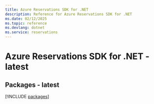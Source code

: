 ```yaml
---
title: Azure Reservations SDK for .NET
description: Reference for Azure Reservations SDK for .NET
ms.date: 02/12/2025
ms.topic: reference
ms.devlang: dotnet
ms.service: reservations
---
```

# Azure Reservations SDK for .NET - latest
## Packages - latest
[!INCLUDE [packages](reservations-index.md)]